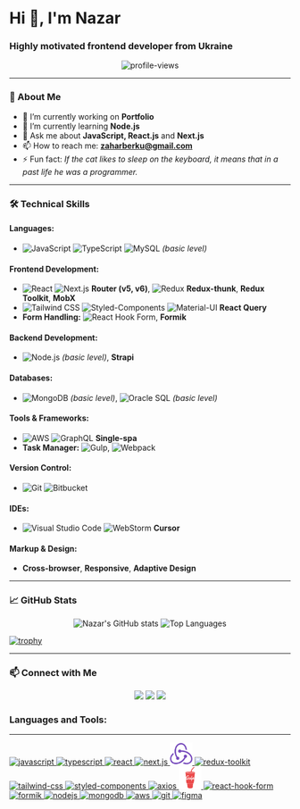 # Hi 👋, I'm Nazar
### Highly motivated frontend developer from Ukraine

<p align="center">
  <img src="https://komarev.com/ghpvc/?username=nazar&label=Profile%20views&color=0e75b6&style=flat" alt="profile-views" /> 
</p>

---

### 🌟 About Me

- 🔭 I’m currently working on **Portfolio**
- 🌱 I’m currently learning **Node.js** 
- 💬 Ask me about **JavaScript, React.js** and **Next.js**
- 📫 How to reach me: **zaharberku@gmail.com**
- ⚡ Fun fact: *If the cat likes to sleep on the keyboard, it means that in a past life he was a programmer.*

---

### 🛠 Technical Skills

#### **Languages:**
- ![JavaScript](https://img.shields.io/badge/javascript-%23323330.svg?style=for-the-badge&logo=javascript&logoColor=%23F7DF1E) 
![TypeScript](https://img.shields.io/badge/typescript-%23007ACC.svg?style=for-the-badge&logo=typescript&logoColor=white) 
![MySQL](https://img.shields.io/badge/mysql-%2300f.svg?style=for-the-badge&logo=mysql&logoColor=white) *(basic level)*

#### **Frontend Development:**
- ![React](https://img.shields.io/badge/react-%2320232a.svg?style=for-the-badge&logo=react&logoColor=%2361DAFB) 
![Next.js](https://img.shields.io/badge/next.js-%23000000.svg?style=for-the-badge&logo=next.js&logoColor=white) 
**Router (v5, v6)**, ![Redux](https://img.shields.io/badge/redux-%23593d88.svg?style=for-the-badge&logo=redux&logoColor=white) 
**Redux-thunk**, **Redux Toolkit**, **MobX**
- ![Tailwind CSS](https://img.shields.io/badge/tailwindcss-%2338B2AC.svg?style=for-the-badge&logo=tailwind-css&logoColor=white) 
![Styled-Components](https://img.shields.io/badge/styled--components-%23DB7093.svg?style=for-the-badge&logo=styled-components&logoColor=white) 
![Material-UI](https://img.shields.io/badge/material--ui-%230081CB.svg?style=for-the-badge&logo=mui&logoColor=white) 
**React Query**
- **Form Handling:** ![React Hook Form](https://img.shields.io/badge/-React%20Hook%20Form-%23EC5990?style=for-the-badge&logo=reacthookform&logoColor=white), **Formik**

#### **Backend Development:**
- ![Node.js](https://img.shields.io/badge/node.js-6DA55F?style=for-the-badge&logo=node.js&logoColor=white) *(basic level)*, **Strapi**

#### **Databases:**
- ![MongoDB](https://img.shields.io/badge/MongoDB-%234ea94b.svg?style=for-the-badge&logo=mongodb&logoColor=white) *(basic level)*, 
![Oracle SQL](https://img.shields.io/badge/Oracle%20SQL-%23F80000.svg?style=for-the-badge&logo=oracle&logoColor=white) *(basic level)*

#### **Tools & Frameworks:**
- ![AWS](https://img.shields.io/badge/AWS-%23FF9900.svg?style=for-the-badge&logo=amazon-aws&logoColor=white) 
![GraphQL](https://img.shields.io/badge/-GraphQL-E10098?style=for-the-badge&logo=graphql&logoColor=white) 
**Single-spa**
- **Task Manager:** ![Gulp](https://img.shields.io/badge/gulp-%23CF4647.svg?style=for-the-badge&logo=gulp&logoColor=white), 
![Webpack](https://img.shields.io/badge/webpack-%238DD6F9.svg?style=for-the-badge&logo=webpack&logoColor=black)

#### **Version Control:**
- ![Git](https://img.shields.io/badge/git-%23F05033.svg?style=for-the-badge&logo=git&logoColor=white) 
![Bitbucket](https://img.shields.io/badge/bitbucket-%230047B3.svg?style=for-the-badge&logo=bitbucket&logoColor=white)

#### **IDEs:**
- ![Visual Studio Code](https://img.shields.io/badge/Visual%20Studio%20Code-0078d7.svg?style=for-the-badge&logo=visual-studio-code&logoColor=white) 
![WebStorm](https://img.shields.io/badge/WebStorm-000000.svg?style=for-the-badge&logo=WebStorm&logoColor=white) 
**Cursor**

#### **Markup & Design:**
- **Cross-browser**, **Responsive**, **Adaptive Design**

---

### 📈 GitHub Stats
<p align="center">
  <img src="https://github-readme-stats.vercel.app/api?username=ZaharBerku&show_icons=true&theme=radical" alt="Nazar's GitHub stats" />
  <img src="https://github-readme-stats.vercel.app/api/top-langs/?username=ZaharBerku&layout=compact&theme=radical" alt="Top Languages" />
</p>

[![trophy](https://github-profile-trophy.vercel.app/?username=Nataliia-Belodedenko&theme=onedark)](https://github.com/ryo-ma/github-profile-trophy)

---

### 📫 Connect with Me
<p align="center">
  <a href="mailto:zaharberku@gmail.com"><img src="https://img.shields.io/badge/-Email-D14836?style=for-the-badge&logo=gmail&logoColor=white" /></a>
  <a href="https://www.linkedin.com/in/nazar-dubovyk-073512234"><img src="https://img.shields.io/badge/-LinkedIn-0077B5?style=for-the-badge&logo=linkedin&logoColor=white" /></a>
  <a href="https://github.com/ZaharBerku"><img src="https://img.shields.io/badge/-GitHub-181717?style=for-the-badge&logo=github&logoColor=white" /></a>
</p>


### Languages and Tools:
____

<p align="left" dir="auto"> 
  <a href="https://www.javascript.com/" rel="nofollow"> 
    <img src="https://upload.wikimedia.org/wikipedia/commons/6/6a/JavaScript-logo.png" alt="javascript" width="40" height="40" style="max-width: 100%;"> 
  </a> 
  <a href="https://www.typescriptlang.org/" rel="nofollow"> 
    <img src="https://upload.wikimedia.org/wikipedia/commons/4/4c/Typescript_logo_2020.svg" alt="typescript" width="40" height="40" style="max-width: 100%;"> 
  </a> 
  <a href="https://reactjs.org/" rel="nofollow"> 
    <img src="https://upload.wikimedia.org/wikipedia/commons/a/a7/React-icon.svg" alt="react" width="40" height="40" style="max-width: 100%;"> 
  </a> 
  <a href="https://nextjs.org/" rel="nofollow"> 
    <img src="https://upload.wikimedia.org/wikipedia/commons/8/8e/Nextjs-logo.svg" alt="next.js" width="40" height="40" style="max-width: 100%;"> 
  </a> 
  <a href="https://redux.js.org" rel="nofollow"> 
    <img src="https://raw.githubusercontent.com/devicons/devicon/master/icons/redux/redux-original.svg" alt="redux" width="40" height="40" style="max-width: 100%;"> 
  </a> 
  <a href="https://redux-toolkit.js.org/" rel="nofollow"> 
    <img src="https://hybridheroes.de/blog/content/images/size/w1200/2022/03/redux-toolkit-1400.jpg" alt="redux-toolkit" width="100" height="40" style="max-width: 100%;"> 
  </a> 
  <a href="https://tailwindcss.com/brand" rel="nofollow"> 
    <img src="https://upload.wikimedia.org/wikipedia/commons/d/d5/Tailwind_CSS_Logo.svg" alt="tailwind-css" width="40" height="40" style="max-width: 100%;"> 
  </a>
  <a href="https://styled-components.com/" rel="nofollow"> 
    <img src="https://styled-components.com/logo.png" alt="styled-components" width="40" height="40" style="max-width: 100%;"> 
  </a>
  <a href="https://axios-http.com/docs/intro" rel="nofollow"> 
    <img src="https://upload.vectorlogo.zone/logos/axios/images/e2aae3c1-f98d-450b-8406-513bb5e6d5da.svg" alt="axios" width="40" height="40" style="max-width: 100%;"> 
  </a> 
  <a href="https://gulpjs.com" rel="nofollow"> 
    <img src="https://raw.githubusercontent.com/devicons/devicon/master/icons/gulp/gulp-plain.svg" alt="gulp" width="40" height="40" style="max-width: 100%;"> 
  </a> 
  <a href="https://react-hook-form.com/" rel="nofollow"> 
    <img src="https://avatars.githubusercontent.com/u/53986236?s=280&v=4" alt="react-hook-form" width="40" height="40" style="max-width: 100%;"> 
  </a> 
  <a href="https://formik.org/docs/overview" rel="nofollow"> 
    <img src="https://static-00.iconduck.com/assets.00/formik-icon-512x512-se1fegy1.png" alt="formik" width="40" height="40" style="max-width: 100%;"> 
  </a> 
  <a href="https://nodejs.org" rel="nofollow"> 
    <img src="https://upload.wikimedia.org/wikipedia/commons/d/d9/Node.js_logo.svg" alt="nodejs" width="40" height="40" style="max-width: 100%;"> 
  </a> 
  <a href="https://www.mongodb.com/" rel="nofollow"> 
    <img src="https://upload.wikimedia.org/wikipedia/commons/9/93/MongoDB_Logo.svg" alt="mongodb" width="40" height="40" style="max-width: 100%;"> 
  </a> 
  <a href="https://aws.amazon.com/" rel="nofollow"> 
    <img src="https://upload.wikimedia.org/wikipedia/commons/9/93/Amazon_Web_Services_Logo.svg" alt="aws" width="40" height="40" style="max-width: 100%;"> 
  </a> 
  <a href="https://git-scm.com/" rel="nofollow"> 
    <img src="https://upload.wikimedia.org/wikipedia/commons/e/e0/Git-logo.svg" alt="git" width="40" height="40" style="max-width: 100%;"> 
  </a> 
  <a href="https://www.figma.com/" rel="nofollow"> 
    <img src="https://upload.wikimedia.org/wikipedia/commons/3/33/Figma-logo.svg" alt="figma" width="40" height="40" style="max-width: 100%;"> 
  </a> 
</p>


